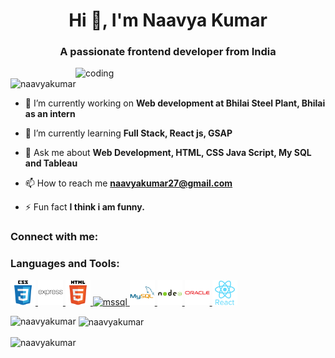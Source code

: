 <h1 align="center">Hi 👋, I'm Naavya Kumar</h1>
<h3 align="center">A passionate frontend developer from India</h3>
<img align="right" width="400" alt="coding" src="https://mir-s3-cdn-cf.behance.net/project_modules/disp/601014116770475.6068beff4640a.gif">


<p align="left"> <img src="https://komarev.com/ghpvc/?username=naavyakumar&label=Profile%20views&color=0e75b6&style=flat" alt="naavyakumar" /> </p>

- 🔭 I’m currently working on **Web development at Bhilai Steel Plant, Bhilai as an intern**

- 🌱 I’m currently learning **Full Stack, React js, GSAP**

- 💬 Ask me about **Web Development, HTML, CSS Java Script, My SQL and Tableau**

- 📫 How to reach me **naavyakumar27@gmail.com**

- ⚡ Fun fact **I think i am funny.**

<h3 align="left">Connect with me:</h3>
<p align="left">
</p>

<h3 align="left">Languages and Tools:</h3>
<p align="left"> <a href="https://www.w3schools.com/css/" target="_blank" rel="noreferrer"> <img src="https://raw.githubusercontent.com/devicons/devicon/master/icons/css3/css3-original-wordmark.svg" alt="css3" width="40" height="40"/> </a> <a href="https://expressjs.com" target="_blank" rel="noreferrer"> <img src="https://raw.githubusercontent.com/devicons/devicon/master/icons/express/express-original-wordmark.svg" alt="express" width="40" height="40"/> </a> <a href="https://www.w3.org/html/" target="_blank" rel="noreferrer"> <img src="https://raw.githubusercontent.com/devicons/devicon/master/icons/html5/html5-original-wordmark.svg" alt="html5" width="40" height="40"/> </a> <a href="https://www.microsoft.com/en-us/sql-server" target="_blank" rel="noreferrer"> <img src="https://www.svgrepo.com/show/303229/microsoft-sql-server-logo.svg" alt="mssql" width="40" height="40"/> </a> <a href="https://www.mysql.com/" target="_blank" rel="noreferrer"> <img src="https://raw.githubusercontent.com/devicons/devicon/master/icons/mysql/mysql-original-wordmark.svg" alt="mysql" width="40" height="40"/> </a> <a href="https://nodejs.org" target="_blank" rel="noreferrer"> <img src="https://raw.githubusercontent.com/devicons/devicon/master/icons/nodejs/nodejs-original-wordmark.svg" alt="nodejs" width="40" height="40"/> </a> <a href="https://www.oracle.com/" target="_blank" rel="noreferrer"> <img src="https://raw.githubusercontent.com/devicons/devicon/master/icons/oracle/oracle-original.svg" alt="oracle" width="40" height="40"/> </a> <a href="https://reactjs.org/" target="_blank" rel="noreferrer"> <img src="https://raw.githubusercontent.com/devicons/devicon/master/icons/react/react-original-wordmark.svg" alt="react" width="40" height="40"/> </a> </p>

<p><img align="left" src="https://github-readme-stats.vercel.app/api/top-langs?username=naavyakumar&show_icons=true&locale=en&layout=compact" alt="naavyakumar" /></p>

<p>&nbsp;<img align="center" src="https://github-readme-stats.vercel.app/api?username=naavyakumar&show_icons=true&locale=en" alt="naavyakumar" /></p>

<p><img align="center" src="https://github-readme-streak-stats.herokuapp.com/?user=naavyakumar&" alt="naavyakumar" /></p>
